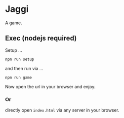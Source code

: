 # Jaggi

A game.

## Exec (nodejs required)

Setup ...

`npm run setup`

and then run via ...

`npm run game`

Now open the url in your browser and enjoy.

### Or 

directly open  ` index.html `  via any server in your browser.
